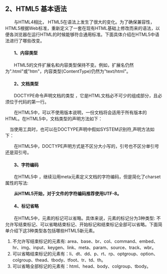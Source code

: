 ## 2、HTML5 基本语法 

　　与HTML4相比， HTML5在语法上发生了很大的变化。为了确保兼容性，HTML5根据Web标准，重新定义了一套在现有HTML基础上修改而来的语法，以便各浏览器在运行HTML的时候能够符合通用标准。下面具体介绍在HTML5中语法进行了哪些改变。

#### 　　1、内容类型

　　HTML5的文件扩展名和内容类型保持不变。例如，扩展名仍然为".html"或"htm"，内容类型(ContentType)仍然为"text/html"。

#### 　　2、文档类型

　　DOCTYPE命令声明文档的类型 ，它是HTML文档必不可少的组成部分，且必须位于代码的第一行。

　　在HTML5中，可以不使用版本说明，一份文档将会适用于所有版本的HTML。在HTML5中，文档类型的声明方法如下：<!DOCTYPE html>

 　当使用工具时，也可以在DOCTYPE声明中假如SYSTEM识别符,声明方法如下：<!DOCTYPE HTML SYSTEM "about:legacy-compat">

　　在HTML5中，DOCTYPE声明方式是不区分大小写的，引号也不区分单引号还是双引号。

#### 　　3、字符编码

　　在HTML5中 ，继续沿用meta元素定义文档的字符编码，但是简化了charset属性的写法:<meta charset="UTF-8">

　　**从HTML5开始，对于文件的字符编码推荐使用UTF-8。**

#### 　　4、标记省略

　　在HTML5中，元素的标记可以省略。具体来说，元素的标记分为3种类型: 不允许写结束标记、可以省略结束标记、开始标记和结束标记全部可以省略。下面简单介绍下这3种类型各包括哪些HTML5新元素。

1. 不允许写结束标记的元素有: area、base、br、col、command、embed、hr、img、input、keygen、link、meta、param、source、track、wbr。
2. 可以省略结束标记的元素有：li、dt、dd、p、rt、rp、optgroup、option、colgroup、thead、tbody、tfoot、tr、td、th。
3. 可以省略全部标记的元素有：html、head、body、colgroup、tbody。

